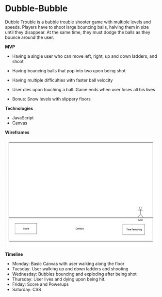 # Dubble-Bubble

Dubble Trouble is a bubble trouble shooter game with multiple levels and speeds. Players have to shoot large bouncing balls, halving them in size until they disappear. At the same time, they must dodge the balls as they bounce around the user. 

**MVP**

  + Having a single user who can move left, right, up and down ladders, and shoot
  + Having bouncing balls that pop into two upon being shot
  + Having multiple difficulties with faster ball velocity
  + User dies upon touching a ball. Game ends when user loses all his lives
  
  + Bonus: Snow levels with slippery floors


**Technologies**

   + JavaScript
   + Canvas

**Wireframes**

![alt text](https://github.com/oliverzzzzaaa/Dubble-Bubble/blob/master/WireFrame.png)


**Timeline**

  + Monday: Basic Canvas with user walking along the floor
  + Tuesday: User walking up and down ladders and shooting 
  + Wednesday: Bubbles bouncing and exploding after being shot
  + Thursday: User lives and dying upon being hit.
  + Friday: Score and Powerups
  + Saturday: CSS
